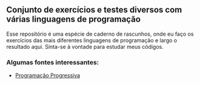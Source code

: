 ## Conjunto de exercícios e testes diversos com várias linguagens de programação

Esse repositório é uma espécie de caderno de rascunhos, onde eu faço os exercícios das mais diferentes linguagens de programação e largo o resultado aqui. Sinta-se à vontade para estudar meus códigos.

### Algumas fontes interessantes:

- [Programação Progressiva][programacao progressiva]


   [programacao progressiva]: https://www.programacaoprogressiva.net/

